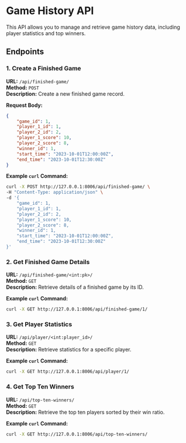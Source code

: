 # Game History API

This API allows you to manage and retrieve game history data, including player statistics and top winners.

## Endpoints

### 1. Create a Finished Game

**URL:** `/api/finished-game/`  
**Method:** `POST`  
**Description:** Create a new finished game record.

**Request Body:**
```json
{
    "game_id": 1,
    "player_1_id": 1,
    "player_2_id": 2,
    "player_1_score": 10,
    "player_2_score": 8,
    "winner_id": 1,
    "start_time": "2023-10-01T12:00:00Z",
    "end_time": "2023-10-01T12:30:00Z"
}
```

**Example `curl` Command:**
```sh
curl -X POST http://127.0.0.1:8006/api/finished-game/ \
-H "Content-Type: application/json" \
-d '{
    "game_id": 1,
    "player_1_id": 1,
    "player_2_id": 2,
    "player_1_score": 10,
    "player_2_score": 8,
    "winner_id": 1,
    "start_time": "2023-10-01T12:00:00Z",
    "end_time": "2023-10-01T12:30:00Z"
}'
```

### 2. Get Finished Game Details

**URL:** `/api/finished-game/<int:pk>/`  
**Method:** `GET`  
**Description:** Retrieve details of a finished game by its ID.

**Example `curl` Command:**
```sh
curl -X GET http://127.0.0.1:8006/api/finished-game/1/
```

### 3. Get Player Statistics

**URL:** `/api/player/<int:player_id>/`  
**Method:** `GET`  
**Description:** Retrieve statistics for a specific player.

**Example `curl` Command:**
```sh
curl -X GET http://127.0.0.1:8006/api/player/1/
```

### 4. Get Top Ten Winners

**URL:** `/api/top-ten-winners/`  
**Method:** `GET`  
**Description:** Retrieve the top ten players sorted by their win ratio.

**Example `curl` Command:**
```sh
curl -X GET http://127.0.0.1:8006/api/top-ten-winners/
```


